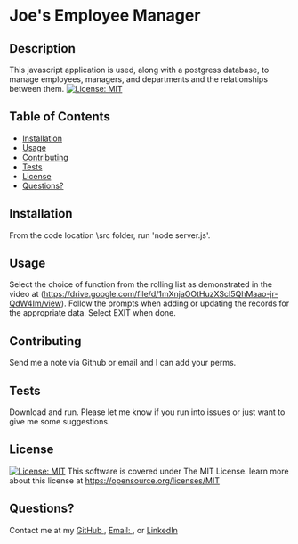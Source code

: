 # Joe's Employee Manager

## Description
This javascript application is used, along with a postgress database, to manage employees, managers, and departments and the relationships between them. [![License: MIT](https://img.shields.io/badge/License-MIT-yellow.svg)](https://opensource.org/licenses/MIT)


## Table of Contents

- [Installation](#installation)
- [Usage](#usage)
- [Contributing](#contributing)
- [Tests](#tests)
- [License](#license)
- [Questions?](#questions)

## Installation
From the code location \src folder, run 'node server.js'.


## Usage
Select the choice of function from the rolling list as demonstrated in the video
at (https://drive.google.com/file/d/1mXnjaOOtHuzXScI5QhMaao-jr-QdW4Im/view).  Follow the prompts when adding or updating the records for the appropriate data.
Select EXIT when done.


## Contributing
Send me a note via Github or email and I can add your perms.

## Tests
Download and run. Please let me know if you run into issues or just want to give me some suggestions.

## License
[![License: MIT](https://img.shields.io/badge/License-MIT-yellow.svg)](https://opensource.org/licenses/MIT)
This software is covered under The MIT License.  learn more about this license at https://opensource.org/licenses/MIT

## Questions?
Contact me at my [GitHub ](https://github.com/minastyr)
, [Email: ](mailto:minastyr@gmail.com), or [LinkedIn](https://linkedin.com/in/joe-vargas-ba568a8)

